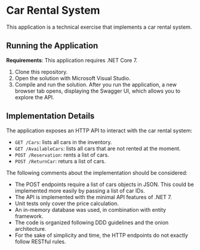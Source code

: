 # Car Rental System

This application is a technical exercise that implements a car rental system.

## Running the Application

**Requirements**: This application requires .NET Core 7.

1. Clone this repository.
2. Open the solution with Microsoft Visual Studio.
3. Compile and run the solution.
After you run the application, a new browser tab opens, displaying the Swagger UI, which allows you to explore the API.

## Implementation Details

The application exposes an HTTP API to interact with the car rental system:

* `GET /Cars`: lists all cars in the inventory.
* `GET /AvailableCars`: lists all cars that are not rented at the moment.
* `POST /Reservation`: rents a list of cars.
* `POST /ReturnCar`: returs a list of cars.

The following comments about the implementation should be considered:
* The POST endpoints require a list of cars objects in JSON.
This could be implemented more easily by passing a list of car IDs.
* The API is implemented with the minimal API features of .NET 7.
* Unit tests only cover the price calculation.
* An in-memory database was used, in combination with entity framework.
* The code is organized following DDD guidelines and the onion architecture.
* For the sake of simplicity and time, the HTTP endpoints do not exactly follow RESTful rules.

